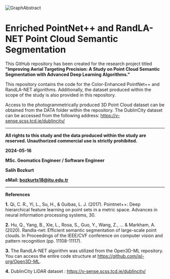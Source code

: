 ![GraphAbstract](https://github.com/bzkrtslh/Enriched-PointNetPP-RandLA-NET-Point-Cloud-Semantic-Segmentation/assets/25555020/bb893fb5-9eff-4dcd-b226-5eaf5e97da7b)

# Enriched PointNet++ and RandLA-NET Point Cloud Semantic Segmentation

This GitHub repository has been created for the research project titled **"Improving Aerial Targeting Precision: A Study on Point Cloud Semantic Segmentation with Advanced Deep Learning Algorithms."**

This repository contains the code for the Color-Enhanced PointNet++ and RandLA-NET algorithms. 
Additionally, the dataset produced within the scope of the study is also provided in this repository.

Access to the photogrammetrically produced 3D Point Cloud dataset can be obtained from the DATA folder within the repository. The DublinCity dataset can be accessed from the following address: https://v-sense.scss.tcd.ie/dublincity/


-------------------------------------------------------------------------------------------------------------------------------------
**All rights to this study and the data produced within the study are reserved. Unauthorized commercial use is strictly prohibited.**

**2024-05-16**

**MSc. Geomatics Engineer / Software Engineer** 

**Salih Bozkurt**

**eMail: bozkurts18@itu.edu.tr**

-------------------------------------------------------------------------------------------------------------------------------------

**References**

**1.** Qi, C. R., Yi, L., Su, H., & Guibas, L. J. (2017). Pointnet++: Deep hierarchical feature learning on point sets in a metric space. Advances in neural information processing systems, 30.

**2.** Hu, Q., Yang, B., Xie, L., Rosa, S., Guo, Y., Wang, Z., ... & Markham, A. (2020). Randla-net: Efficient semantic segmentation of large-scale point clouds. In Proceedings of the IEEE/CVF conference on computer vision and pattern recognition (pp. 11108-11117).

**3.** The RandLA-NET algorithm was utilized from the Open3D-ML repository. You can access the entire code structure at https://github.com/isl-org/Open3D-ML.

**4.** DublinCity LiDAR dataset : https://v-sense.scss.tcd.ie/dublincity/
